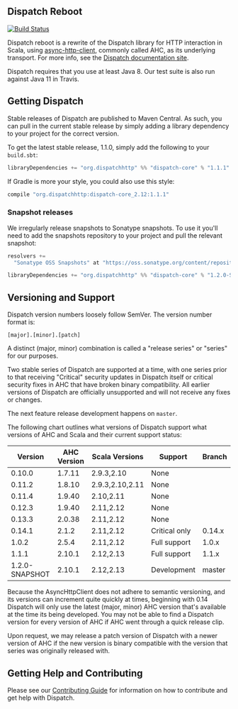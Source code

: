 Dispatch Reboot
---------------

[![Build Status](https://travis-ci.org/dispatch/reboot.svg?branch=master)](https://travis-ci.org/dispatch/reboot)

Dispatch reboot is a rewrite of the Dispatch library for HTTP interaction in Scala, using
[async-http-client][async], commonly called AHC, as its underlying transport. For more info, see the
[Dispatch documentation site][docs].

Dispatch requires that you use at least Java 8. Our test suite is also run against Java 11 in
Travis.

[docs]: https://dispatch.github.io/reboot/Dispatch.html
[async]: https://github.com/AsyncHttpClient/async-http-client

## Getting Dispatch

Stable releases of Dispatch are published to Maven Central. As such, you can pull in the current
stable release by simply adding a library dependency to your project for the correct version.

To get the latest stable release, 1.1.0, simply add the following to your `build.sbt`:

```scala
libraryDependencies += "org.dispatchhttp" %% "dispatch-core" % "1.1.1"
```

If Gradle is more your style, you could also use this style:

```scala
compile "org.dispatchhttp:dispatch-core_2.12:1.1.1"
```

### Snapshot releases

We irregularly release snapshots to Sonatype snapshots. To use it you'll need
to add the snapshots repository to your project and pull the relevant snapshot:

```scala
resolvers +=
  "Sonatype OSS Snapshots" at "https://oss.sonatype.org/content/repositories/snapshots"

libraryDependencies += "org.dispatchhttp" %% "dispatch-core" % "1.2.0-SNAPSHOT"
```

## Versioning and Support

Dispatch version numbers loosely follow SemVer. The version number format is:

```
[major].[minor].[patch]
```

A distinct (major, minor) combination is called a "release series" or "series" for our purposes.

Two stable series of Dispatch are supported at a time, with one series prior to that receiving
"Critical" security updates in Dispatch itself or critical security fixes in AHC that have broken
binary compatibility. All earlier versions of Dispatch are officially unsupported and will not
receive any fixes or changes.

The next feature release development happens on `master`.

The following chart outlines what versions of Dispatch support what versions of AHC and Scala and
their current support status:

|Version           | AHC Version  |Scala Versions |Support       |Branch
|------------------|--------------|---------------|--------------|---------------------------------|
|0.10.0            |1.7.11        |2.9.3,2.10     |None          |                                 |
|0.11.2            |1.8.10        |2.9.3,2.10,2.11|None          |                                 |
|0.11.4            |1.9.40        |2.10,2.11      |None          |                                 |
|0.12.3            |1.9.40        |2.11,2.12      |None          |                                 |
|0.13.3            |2.0.38        |2.11,2.12      |None          |                                 |
|0.14.1            |2.1.2         |2.11,2.12      |Critical only |0.14.x                           |
|1.0.2             |2.5.4         |2.11,2.12      |Full support  |1.0.x                            |
|1.1.1             |2.10.1        |2.12,2.13      |Full support  |1.1.x                            |
|1.2.0-SNAPSHOT    |2.10.1        |2.12,2.13      |Development   |master                           |

Because the AsyncHttpClient does not adhere to semantic versioning, and its versions can increment
quite quickly at times, beginning with 0.14 Dispatch will only use the latest (major, minor) AHC
version that's available at the time its being developed. You may not be able to find a Dispatch
version for every version of AHC if AHC went through a quick release clip.

Upon request, we may release a patch version of Dispatch with a newer version of AHC if the new
version is binary compatible with the version that series was originally released with.

## Getting Help and Contributing

Please see our [Contributing Guide][contributing] for information on how to contribute and get help
with Dispatch.

[contributing]: https://github.com/dispatch/reboot/blob/master/CONTRIBUTING.md
